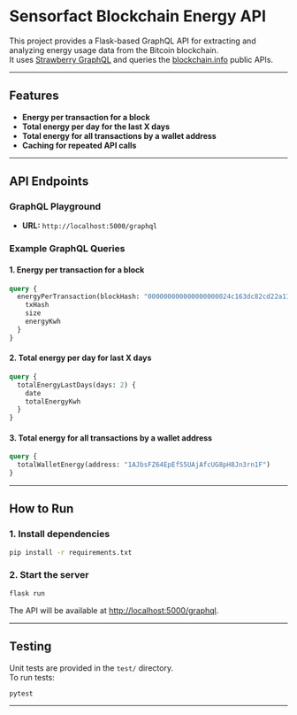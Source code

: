 # Sensorfact Blockchain Energy API

This project provides a Flask-based GraphQL API for extracting and analyzing energy usage data from the Bitcoin blockchain.  
It uses [Strawberry GraphQL](https://strawberry.rocks/) and queries the [blockchain.info](https://blockchain.info/) public APIs.

---

## Features

- **Energy per transaction for a block**
- **Total energy per day for the last X days**
- **Total energy for all transactions by a wallet address**
- **Caching for repeated API calls**

---

## API Endpoints

### GraphQL Playground

- **URL:** `http://localhost:5000/graphql`

### Example GraphQL Queries

#### 1. Energy per transaction for a block

```graphql
query {
  energyPerTransaction(blockHash: "000000000000000000024c163dc82cd22a1163f5fc19bdf3dc80e3a9be9427ce") {
    txHash
    size
    energyKwh
  }
}
```

#### 2. Total energy per day for last X days

```graphql
query {
  totalEnergyLastDays(days: 2) {
    date
    totalEnergyKwh
  }
}
```

#### 3. Total energy for all transactions by a wallet address

```graphql
query {
  totalWalletEnergy(address: "1AJbsFZ64EpEfS5UAjAfcUG8pH8Jn3rn1F")
}
```

---

## How to Run

### 1. Install dependencies

```sh
pip install -r requirements.txt
```

### 2. Start the server

```sh
flask run
```

The API will be available at [http://localhost:5000/graphql](http://localhost:5000/graphql).

---

## Testing

Unit tests are provided in the `test/` directory.  
To run tests:

```sh
pytest
```

---

